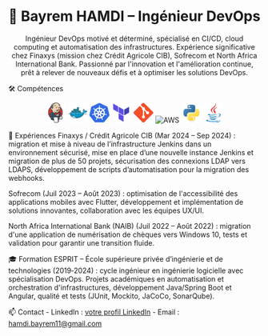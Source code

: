 <h1 align="center">👋 Bayrem HAMDI – Ingénieur DevOps</h1> <p align="center"> Ingénieur DevOps motivé et déterminé, spécialisé en CI/CD, cloud computing et automatisation des infrastructures. Expérience significative chez Finaxys (mission chez Crédit Agricole CIB), Sofrecom et North Africa International Bank. Passionné par l'innovation et l'amélioration continue, prêt à relever de nouveaux défis et à optimiser les solutions DevOps. </p>
🛠️ Compétences
<p align="center"> <img src="https://raw.githubusercontent.com/devicons/devicon/master/icons/jenkins/jenkins-original.svg" alt="Jenkins" width="40" height="40"/> <img src="https://raw.githubusercontent.com/devicons/devicon/master/icons/docker/docker-original.svg" alt="Docker" width="40" height="40"/> <img src="https://raw.githubusercontent.com/devicons/devicon/master/icons/kubernetes/kubernetes-plain.svg" alt="Kubernetes" width="40" height="40"/> <img src="https://raw.githubusercontent.com/devicons/devicon/master/icons/terraform/terraform-original.svg" alt="Terraform" width="40" height="40"/> <img src="https://raw.githubusercontent.com/devicons/devicon/master/icons/git/git-original.svg" alt="Git" width="40" height="40"/> <img src="https://raw.githubusercontent.com/devicons/devicon/master/icons/aws/aws-original.svg" alt="AWS" width="40" height="40"/> <img src="https://raw.githubusercontent.com/devicons/devicon/master/icons/python/python-original.svg" alt="Python" width="40" height="40"/> <img src="https://raw.githubusercontent.com/devicons/devicon/master/icons/java/java-original.svg" alt="Java" width="40" height="40"/> </p>
💼 Expériences
Finaxys / Crédit Agricole CIB (Mar 2024 – Sep 2024) : migration et mise à niveau de l’infrastructure Jenkins dans un environnement sécurisé, mise en place d’une nouvelle instance Jenkins et migration de plus de 50 projets, sécurisation des connexions LDAP vers LDAPS, développement de scripts d’automatisation pour la migration des webhooks.


Sofrecom (Juil 2023 – Août 2023) : optimisation de l'accessibilité des applications mobiles avec Flutter, développement et implémentation de solutions innovantes, collaboration avec les équipes UX/UI.

North Africa International Bank (NAIB) (Juil 2022 – Août 2022) : migration d'une application de numérisation de chèques vers Windows 10, tests et validation pour garantir une transition fluide.

🎓 Formation
ESPRIT – École supérieure privée d’ingénierie et de technologies (2019‑2024) : cycle ingénieur en ingénierie logicielle avec spécialisation DevOps. Projets académiques en automatisation et orchestration d'infrastructures, développement Java/Spring Boot et Angular, qualité et tests (JUnit, Mockito, JaCoCo, SonarQube).

📫 Contact
- LinkedIn : [votre profil LinkedIn](https://www.linkedin.com/in/bayrem-hamdi/)
- Email : hamdi.bayrem11@gmail.com
